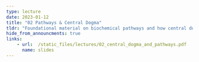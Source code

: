 ```yaml
---
type: lecture
date: 2023-01-12
title: "02 Pathways & Central Dogma"
tldr: "Foundational material on biochemical pathways and how central dogma determines how biological data is copied and interpreted by cells"
hide_from_announcments: true
links: 
    - url:  /static_files/lectures/02_central_dogma_and_pathways.pdf
      name: slides
---
```

